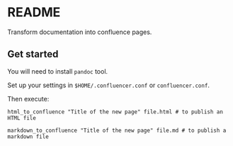 # README

Transform documentation into confluence pages.

## Get started

You will need to install `pandoc` tool.

Set up your settings in `$HOME/.confluencer.conf` or `confluencer.conf`.

Then execute:

```
html_to_confluence "Title of the new page" file.html # to publish an HTML file
```

```
markdown_to_confluence "Title of the new page" file.md # to publish a markdown file
```

